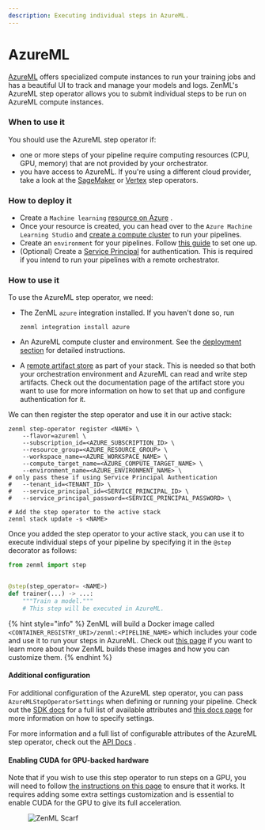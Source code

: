 ```yaml
---
description: Executing individual steps in AzureML.
---
```


# AzureML

[AzureML](https://azure.microsoft.com/en-us/services/machine-learning/) offers
specialized compute instances to run your training jobs and has a beautiful UI 
to track and manage your models and logs. ZenML's AzureML step operator allows 
you to submit individual steps to be run on AzureML compute instances.

### When to use it

You should use the AzureML step operator if:

* one or more steps of your pipeline require computing resources (CPU, GPU, memory) that are not provided by your
  orchestrator.
* you have access to AzureML. If you're using a different cloud provider, take a look at the [SageMaker](sagemaker.md)
  or [Vertex](vertex.md) step operators.

### How to deploy it

* Create
  a `Machine learning` [resource on Azure](https://docs.microsoft.com/en-us/azure/machine-learning/quickstart-create-resources)
  .
* Once your resource is created, you can head over to the `Azure Machine Learning Studio`
  and [create a compute cluster](https://docs.microsoft.com/en-us/azure/machine-learning/quickstart-create-resources#cluster)
  to run your pipelines.
* Create an `environment` for your pipelines.
  Follow [this guide](https://docs.microsoft.com/en-us/azure/machine-learning/how-to-manage-environments-in-studio) to
  set one up.
* (Optional) Create
  a [Service Principal](https://docs.microsoft.com/en-us/azure/developer/java/sdk/identity-service-principal-auth) for
  authentication. This is required if you intend to run your pipelines with a remote orchestrator.

### How to use it

To use the AzureML step operator, we need:

* The ZenML `azure` integration installed. If you haven't done so, run

  ```shell
  zenml integration install azure
  ```
* An AzureML compute cluster and environment. See the [deployment section](azureml.md#how-to-deploy-it) for detailed
  instructions.
* A [remote artifact store](../artifact-stores/artifact-stores.md) as part of your stack. This is needed so that both
  your orchestration environment and AzureML can read and write step artifacts. Check out the documentation page of the
  artifact store you want to use for more information on how to set that up and configure authentication for it.

We can then register the step operator and use it in our active stack:

```shell
zenml step-operator register <NAME> \
    --flavor=azureml \
    --subscription_id=<AZURE_SUBSCRIPTION_ID> \
    --resource_group=<AZURE_RESOURCE_GROUP> \
    --workspace_name=<AZURE_WORKSPACE_NAME> \
    --compute_target_name=<AZURE_COMPUTE_TARGET_NAME> \
    --environment_name=<AZURE_ENVIRONMENT_NAME> \
# only pass these if using Service Principal Authentication
#   --tenant_id=<TENANT_ID> \
#   --service_principal_id=<SERVICE_PRINCIPAL_ID> \
#   --service_principal_password=<SERVICE_PRINCIPAL_PASSWORD> \

# Add the step operator to the active stack
zenml stack update -s <NAME>
```

Once you added the step operator to your active stack, you can use it to execute individual steps of your pipeline by
specifying it in the `@step` decorator as follows:

```python
from zenml import step


@step(step_operator= <NAME>)
def trainer(...) -> ...:
    """Train a model."""
    # This step will be executed in AzureML.
```

{% hint style="info" %}
ZenML will build a Docker image called `<CONTAINER_REGISTRY_URI>/zenml:<PIPELINE_NAME>` which includes your code and use
it to run your steps in AzureML. Check
out [this page](/docs/book/user-guide/advanced-guide/environment-management/containerize-your-pipeline.md) if you want to learn
more about how ZenML builds these images and how you can customize them.
{% endhint %}

#### Additional configuration

For additional configuration of the AzureML step operator, you can pass `AzureMLStepOperatorSettings` when defining or
running your pipeline. Check out
the [SDK docs](https://sdkdocs.zenml.io/latest/integration\_code\_docs/integrations-azure/#zenml.integrations.azure.flavors.azureml\_step\_operator\_flavor.AzureMLStepOperatorSettings)
for a full list of available attributes and [this docs page](/docs/book/user-guide/advanced-guide/pipelining-features/configure-steps-pipelines.md) for
more information on how to specify settings.

For more information and a full list of configurable attributes of the AzureML step operator, check out
the [API Docs](https://sdkdocs.zenml.io/latest/integration\_code\_docs/integrations-azure/#zenml.integrations.azure.step\_operators.azureml\_step\_operator.AzureMLStepOperator)
.

#### Enabling CUDA for GPU-backed hardware

Note that if you wish to use this step operator to run steps on a GPU, you will need to
follow [the instructions on this page](/docs/book/user-guide/advanced-guide/environment-management/scale-compute-to-the-cloud.md) to ensure that it
works. It requires adding some extra settings customization and is essential to enable CUDA for the GPU to give its full
acceleration.

<!-- For scarf -->
<figure><img alt="ZenML Scarf" referrerpolicy="no-referrer-when-downgrade" src="https://static.scarf.sh/a.png?x-pxid=f0b4f458-0a54-4fcd-aa95-d5ee424815bc" /></figure>
